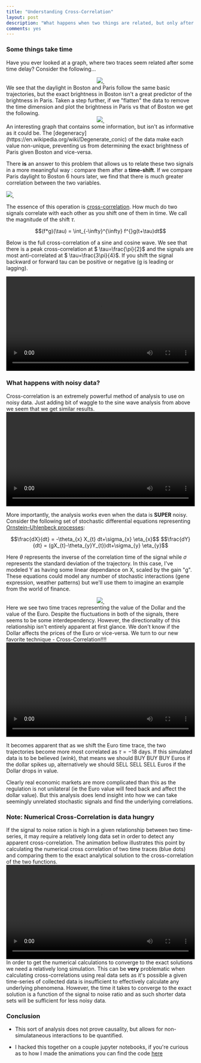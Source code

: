```yaml
---
title: "Understanding Cross-Correlation"
layout: post
description: "What happens when two things are related, but only after some time delay?"
comments: yes
---
```

<script type="text/x-mathjax-config">
  MathJax.Hub.Config({tex2jax: {inlineMath: [['$','$'], ['\\(','\\)']]}});
</script>
<script type="text/javascript" async
  src="https://cdn.mathjax.org/mathjax/latest/MathJax.js?config=TeX-AMS_CHTML">
</script>


### Some things take time

Have you ever looked at a graph, where two traces seem related after some time delay? Consider the following...
<center>
<a align="center" href="/res/blog_5/graph_1.png">
<img  src="/res/blog_5/graph_1.png">
</a>﻿
</center>
We see that the daylight in Boston and Paris follow the same basic trajectories, but the exact brightness in Boston isn't a great predictor of the brightness in Paris. Taken a step further, if we "flatten" the data to remove the time dimension and plot the brightness in Paris vs that of Boston we get the following.
<center>
<a align="center" href="/res/blog_5/graph_2.png">
<img src="/res/blog_5/graph_2.png">
</a>﻿
</center>
An interesting graph that contains some information, but isn't as informative as it could be. The [degeneracy](https://en.wikipedia.org/wiki/Degenerate_conic) of the data make each value non-unique, preventing us from determining the exact brightness of Paris given Boston and vice-versa.


There **is** an answer to this problem that allows us to relate these two signals in a more meaningful way : compare them after a **time-shift**. If we compare Paris daylight to Boston 6 hours later, we find that there is much greater correlation between the two variables.

<a align="center" href="/res/blog_5/graph_3.png">
<img src="/res/blog_5/graph_3.png">
</a>﻿

The essence of this operation is [cross-correlation](https://en.wikipedia.org/wiki/Cross-correlation). How much do two signals correlate with each other as you shift one of them in time. We call the magnitude of the shift $\tau$.
<center>
$$(f*g)(\tau) = \int_{-\infty}^{\infty} f^{}g(t+\tau)dt$$
</center>


Below is the full cross-correlation of a sine and cosine wave. We see that there is a peak cross-correlation at $ \tau=\frac{\pi}{2}$ and the signals are most anti-correlated at $ \tau=\frac{3\pi}{4}$. If you shift the signal backward or forward tau can be positive or negative (g is leading or lagging).


<video controls width="100%">
  <source src="/res/blog_5/true_1.webm" type="video/webm">
  <source src="/res/blog_5/true_1.mp4" type="video/mp4">
Your browser does not support the video tag.
</video>

### What happens with noisy data?
Cross-correlation is an extremely powerful method of analysis to use on noisy data. Just adding bit of waggle to the sine wave analysis from above we seem that we get similar results.
<video controls width="100%">
  <source src="/res/blog_5/true_2.webm" type="video/webm">
  <source src="/res/blog_5/true_2.mp4" type="video/mp4">
Your browser does not support the video tag.
</video>

More importantly, the analysis works even when the data is **SUPER** noisy. Consider the following set of stochastic differential equations representing [Ornstein–Uhlenbeck processes](https://en.wikipedia.org/wiki/Ornstein%E2%80%93Uhlenbeck_process):
<center>
$$\frac{dX}{dt} = -\theta_{x} X_{t} dt+\sigma_{x} \eta_{x}$$
$$\frac{dY}{dt} = (gX_{t}-\theta_{y}Y_{t})dt+\sigma_{y} \eta_{y}$$
</center>

Here $\theta$ represents the inverse of the correlation time of the signal while $\sigma$ represents the standard deviation of the trajectory. In this case, I've modeled Y as having some linear dependance on X, scaled by the gain "g".
These equations could model any number of stochastic interactions (gene expression, weather patterns) but we'll use them to imagine an example from the world of finance.
<center>
<a href="/res/blog_5/Econ.png">
<img src="/res/blog_5/Econ.png">
</a>﻿
</center>
Here we see two time traces representing the value of the Dollar and the value of the Euro. Despite the fluctuations in both of the signals, there seems to be some interdependency. However, the directionality of this relationship isn't entirely apparent at first glance. We don't know if the Dollar affects the prices of the Euro or vice-versa. We turn to our new favorite technique - Cross-Correlation!!!!

<video controls width="100%">
  <source src="/res/blog_5/true_4.webm" type="video/webm">
  <source src="/res/blog_5/true_4.mp4" type="video/mp4">
Your browser does not support the video tag.
</video>

It becomes apparent that as we shift the Euro time trace, the two trajectories become more most correlated as $\tau = - 18$ days. If this simulated data is to be believed (*wink*), that means we should BUY BUY BUY Euros if the dollar spikes up, alternatively we should SELL SELL SELL Euros if the Dollar drops in value.

Clearly real economic markets are more complicated than this as the regulation is not unilateral (ie the Euro value will feed back and affect the dollar value). But this analysis does lend insight into how we can take seemingly unrelated stochastic signals and find the underlying correlations.


### Note: Numerical Cross-Correlation is data hungry
If the signal to noise ration is high in a given relationship between two time-series, it may require a relatively long data set in order to detect any apparent cross-correlation. The animation bellow illustrates this point by calculating the numerical cross correlation of two time traces (blue dots) and comparing them to the exact analytical solution to the cross-correlation of the two functions.
<video controls width="100%">
  <source src="/res/blog_5/true_5.webm" type="video/webm">
  <source src="/res/blog_5/true_5.mp4" type="video/mp4">
Your browser does not support the video tag.
</video>
In order to get the numerical calculations to converge to the exact solutions we need a relatively long simulation. This can be **very** problematic when calculating cross-correlations using real data sets as it's possible a given time-series of collected data is insufficient to effectively calculate any underlying phenomena. However, the time it takes to converge to the exact solution is a function of the signal to noise ratio and as such shorter data sets will be sufficient for less noisy data.

### Conclusion
* This sort of analysis does not prove causality, but allows for non-simulataneous interactions to be quantified.

* I hacked this together on a couple jupyter notebooks, if you're curious as to how I made the animations you can find the code [here](https://github.com/NicholasARossi/xcor_animations)
